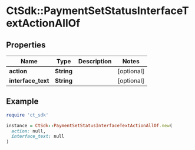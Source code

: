 # CtSdk::PaymentSetStatusInterfaceTextActionAllOf

## Properties

| Name | Type | Description | Notes |
| ---- | ---- | ----------- | ----- |
| **action** | **String** |  | [optional] |
| **interface_text** | **String** |  | [optional] |

## Example

```ruby
require 'ct_sdk'

instance = CtSdk::PaymentSetStatusInterfaceTextActionAllOf.new(
  action: null,
  interface_text: null
)
```

